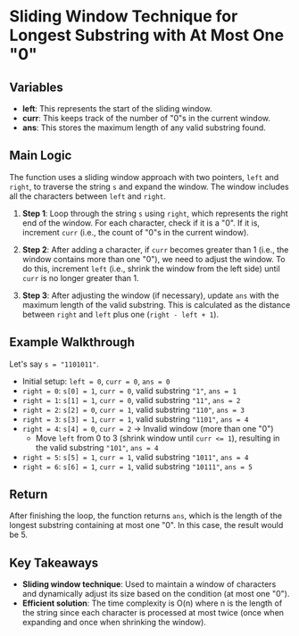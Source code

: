 
# Sliding Window Technique for Longest Substring with At Most One "0"

## Variables

- **left**: This represents the start of the sliding window.
- **curr**: This keeps track of the number of "0"s in the current window.
- **ans**: This stores the maximum length of any valid substring found.

## Main Logic

The function uses a sliding window approach with two pointers, `left` and `right`, to traverse the string `s` and expand the window. The window includes all the characters between `left` and `right`.

1. **Step 1**: Loop through the string `s` using `right`, which represents the right end of the window. For each character, check if it is a "0". If it is, increment `curr` (i.e., the count of "0"s in the current window).

2. **Step 2**: After adding a character, if `curr` becomes greater than 1 (i.e., the window contains more than one "0"), we need to adjust the window. To do this, increment `left` (i.e., shrink the window from the left side) until `curr` is no longer greater than 1.

3. **Step 3**: After adjusting the window (if necessary), update `ans` with the maximum length of the valid substring. This is calculated as the distance between `right` and `left` plus one (`right - left + 1`).

## Example Walkthrough

Let's say `s = "1101011"`.

- Initial setup: `left = 0`, `curr = 0`, `ans = 0`
- `right = 0`: `s[0] = 1`, `curr = 0`, valid substring `"1"`, `ans = 1`
- `right = 1`: `s[1] = 1`, `curr = 0`, valid substring `"11"`, `ans = 2`
- `right = 2`: `s[2] = 0`, `curr = 1`, valid substring `"110"`, `ans = 3`
- `right = 3`: `s[3] = 1`, `curr = 1`, valid substring `"1101"`, `ans = 4`
- `right = 4`: `s[4] = 0`, `curr = 2` → Invalid window (more than one "0")
  - Move `left` from 0 to 3 (shrink window until `curr <= 1`), resulting in the valid substring `"101"`, `ans = 4`
- `right = 5`: `s[5] = 1`, `curr = 1`, valid substring `"1011"`, `ans = 4`
- `right = 6`: `s[6] = 1`, `curr = 1`, valid substring `"10111"`, `ans = 5`

## Return

After finishing the loop, the function returns `ans`, which is the length of the longest substring containing at most one "0". In this case, the result would be 5.

## Key Takeaways

- **Sliding window technique**: Used to maintain a window of characters and dynamically adjust its size based on the condition (at most one "0").
- **Efficient solution**: The time complexity is O(n) where n is the length of the string since each character is processed at most twice (once when expanding and once when shrinking the window).
